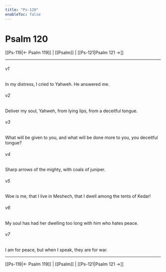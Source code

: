 ```yaml
---
title: "Ps-120"
enableToc: false
---
```

# Psalm 120

[[Ps-119|← Psalm 119]] | [[Psalm]] | [[Ps-121|Psalm 121 →]]
***



###### v1 
In my distress, I cried to Yahweh. He answered me. 

###### v2 
Deliver my soul, Yahweh, from lying lips, from a deceitful tongue. 

###### v3 
What will be given to you, and what will be done more to you, you deceitful tongue? 

###### v4 
Sharp arrows of the mighty, with coals of juniper. 

###### v5 
Woe is me, that I live in Meshech, that I dwell among the tents of Kedar! 

###### v6 
My soul has had her dwelling too long with him who hates peace. 

###### v7 
I am for peace, but when I speak, they are for war.

***
[[Ps-119|← Psalm 119]] | [[Psalm]] | [[Ps-121|Psalm 121 →]]
